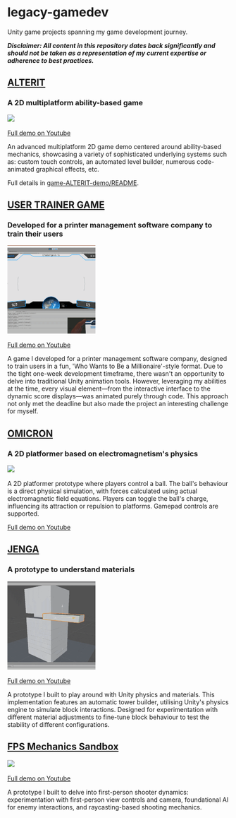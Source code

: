# legacy-gamedev
Unity game projects spanning my game development journey.

***Disclaimer: All content in this repository dates back significantly and should not be taken as a representation of my current expertise or adherence to best practices.***

## [ALTERIT](game-ALTERIT-demo)

### A 2D multiplatform ability-based game 

<img src="readme-assets/alterit.gif" width="200"/>

[Full demo on Youtube](https://www.youtube.com/watch?v=LH0LfCJr0ig)

An advanced multiplatform 2D game demo centered around ability-based mechanics, showcasing a variety of sophisticated underlying systems such as: custom touch controls, an automated level builder, numerous code-animated graphical effects, etc. 

Full details in [game-ALTERIT-demo/README](game-ALTERIT-demo/README.md).

## [USER TRAINER GAME](game-user-trainer-app)
### Developed for a printer management software company to train their users
<img src="readme-assets/user-trainer.gif" width="200"/>

[Full demo on Youtube](https://www.youtube.com/watch?v=f5lQgx0ibeI)

A game I developed for a printer management software company, designed to train users in a fun, 'Who Wants to Be a Millionaire'-style format. Due to the tight one-week development timeframe, there wasn't an opportunity to delve into traditional Unity animation tools. However, leveraging my abilities at the time, every visual element—from the interactive interface to the dynamic score displays—was animated purely through code. This approach not only met the deadline but also made the project an interesting challenge for myself.

## [OMICRON](game-OMICRON-prototype)
### A 2D platformer based on electromagnetism's physics
<img src="readme-assets/omicron.gif" width="200"/>

A 2D platformer prototype where players control a ball. The ball's behaviour is a direct physical simulation, with forces calculated using actual electromagnetic field equations. Players can toggle the ball's charge, influencing its attraction or repulsion to platforms. Gamepad controls are supported.

[Full demo on Youtube](https://www.youtube.com/watch?v=H2EMbUft0Cw)

## [JENGA](prototype-JENGA)
### A prototype to understand materials

<img src="readme-assets/jenga.gif" width="200"/>

[Full demo on Youtube](https://www.youtube.com/watch?v=ZvYWhK3wTY4)

A prototype I built to play around with Unity physics and materials. This implementation features an automatic tower builder, utilising Unity's physics engine to simulate block interactions. Designed for experimentation with different material adjustments to fine-tune block behaviour to test the stability of different configurations.

## [FPS Mechanics Sandbox](prototype-FPS)
<img src="readme-assets/fps.gif" width="200"/>

[Full demo on Youtube](https://www.youtube.com/watch?v=RHgiHEW1tIM)

 A prototype I built to delve into first-person shooter dynamics: experimentation with first-person view controls and camera, foundational AI for enemy interactions, and raycasting-based shooting mechanics.